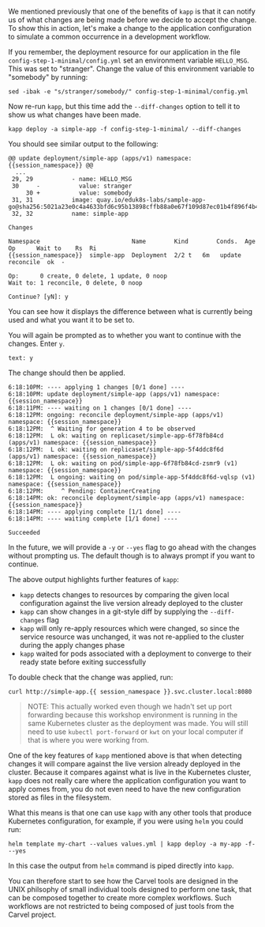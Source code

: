 We mentioned previously that one of the benefits of `kapp` is that it can notify us of what changes are being made before we decide to accept the change. To show this in action, let's make a change to the application configuration to simulate a common occurrence in a development workflow.

If you remember, the deployment resource for our application in the file `config-step-1-minimal/config.yml` set an environment variable `HELLO_MSG`. This was set to "stranger". Change the value of this environment variable to "somebody" by running:

```execute
sed -ibak -e "s/stranger/somebody/" config-step-1-minimal/config.yml
```

Now re-run `kapp`, but this time add the `--diff-changes` option to tell it to show us what changes have been made.

```execute-1
kapp deploy -a simple-app -f config-step-1-minimal/ --diff-changes
```

You should see similar output to the following:

```
@@ update deployment/simple-app (apps/v1) namespace: {{session_namespace}} @@
  ...
 29, 29           - name: HELLO_MSG
 30     -           value: stranger
     30 +           value: somebody
 31, 31           image: quay.io/eduk8s-labs/sample-app-go@sha256:5021a23e0c4a4633bfd6c95b13898cffb88a0e67f109d87ec01b4f896f4b4296
 32, 32           name: simple-app

Changes

Namespace                          Name        Kind        Conds.  Age  Op      Wait to    Rs  Ri
{{session_namespace}}  simple-app  Deployment  2/2 t   6m   update  reconcile  ok  -

Op:      0 create, 0 delete, 1 update, 0 noop
Wait to: 1 reconcile, 0 delete, 0 noop

Continue? [yN]: y
```

You can see how it displays the difference between what is currently being used and what you want it to be set to.

You will again be prompted as to whether you want to continue with the changes. Enter `y`.

```terminal:input
text: y
```

The change should then be applied.

```
6:18:10PM: ---- applying 1 changes [0/1 done] ----
6:18:10PM: update deployment/simple-app (apps/v1) namespace: {{session_namespace}}
6:18:11PM: ---- waiting on 1 changes [0/1 done] ----
6:18:12PM: ongoing: reconcile deployment/simple-app (apps/v1) namespace: {{session_namespace}}
6:18:12PM:  ^ Waiting for generation 4 to be observed
6:18:12PM:  L ok: waiting on replicaset/simple-app-6f78fb84cd (apps/v1) namespace: {{session_namespace}}
6:18:12PM:  L ok: waiting on replicaset/simple-app-5f4ddc8f6d (apps/v1) namespace: {{session_namespace}}
6:18:12PM:  L ok: waiting on pod/simple-app-6f78fb84cd-zsmr9 (v1) namespace: {{session_namespace}}
6:18:12PM:  L ongoing: waiting on pod/simple-app-5f4ddc8f6d-vqlsp (v1) namespace: {{session_namespace}}
6:18:12PM:     ^ Pending: ContainerCreating
6:18:14PM: ok: reconcile deployment/simple-app (apps/v1) namespace: {{session_namespace}}
6:18:14PM: ---- applying complete [1/1 done] ----
6:18:14PM: ---- waiting complete [1/1 done] ----

Succeeded
```

In the future, we will provide a `-y` or `--yes` flag to go ahead with the changes without prompting us. The default though is to always prompt if you want to continue.

The above output highlights further features of `kapp`:

* `kapp` detects changes to resources by comparing the given local configuration against the live version already deployed to the cluster
* `kapp` can show changes in a git-style diff by supplying the `--diff-changes` flag
* `kapp` will only re-apply resources which were changed, so since the service resource was unchanged, it was not re-applied to the cluster during the apply changes phase
* `kapp` waited for pods associated with a deployment to converge to their ready state before exiting successfully

To double check that the change was applied, run:

```execute-2
curl http://simple-app.{{ session_namespace }}.svc.cluster.local:8080
```

> NOTE: This actually worked even though we hadn't set up port forwarding because this workshop environment is running in the same Kubernetes cluster as the deployment was made. You will still need to use `kubectl port-forward` or `kwt` on your local computer if that is where you were working from.

One of the key features of `kapp` mentioned above is that when detecting changes it will compare against the live version already deployed in the cluster. Because it compares against what is live in the Kubernetes cluster, `kapp` does not really care where the application configuration you want to apply comes from, you do not even need to have the new configuration stored as files in the filesystem.

What this means is that one can use `kapp` with any other tools that produce Kubernetes configuration, for example, if you were using `helm` you could run:

```
helm template my-chart --values values.yml | kapp deploy -a my-app -f- --yes
```

In this case the output from `helm` command is piped directly into `kapp`.

You can therefore start to see how the Carvel tools are designed in the UNIX philsophy of small individual tools designed to perform one task, that can be composed together to create more complex workflows. Such workflows are not restricted to being composed of just tools from the Carvel project.
